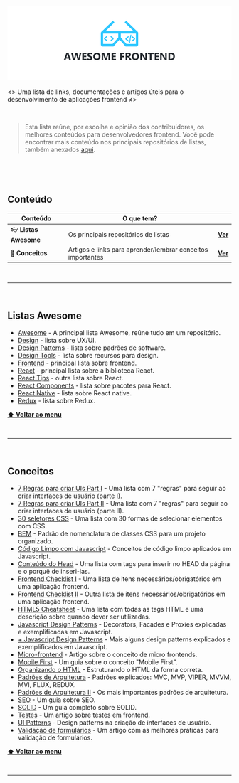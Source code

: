 ![Awesome Frontend](https://github.com/EduardoRotundaro/awesome-frontend/blob/master/images/cover.png?raw=true)

<> Uma lista de links, documentações e artigos úteis para o desenvolvimento de aplicações frontend &#8814;>

&nbsp;

> Esta lista reúne, por escolha e opinião dos contribuidores, os melhores conteúdos para desenvolvedores frontend. Você pode encontrar mais conteúdo nos principais repositórios de listas, também anexados [aqui](#listas-awesome).

&nbsp;

&nbsp;

## Conteúdo

| Conteúdo | O que tem? | &nbsp; |
| ------ | ------ | ------ |
| 👓 **Listas Awesome** | Os principais repositórios de listas | **[Ver](#listas-awesome)** |
| 🤯 **Conceitos** | Artigos e links para aprender/lembrar conceitos importantes | **[Ver](#conceitos)** |

&nbsp;
&nbsp;
&nbsp;

---

&nbsp;

## Listas Awesome

* [Awesome](https://github.com/sindresorhus/awesome) - A principal lista Awesome, reúne tudo em um repositório.
* [Design](https://github.com/gztchan/awesome-design) - lista sobre UX/UI.
* [Design Patterns](https://github.com/DovAmir/awesome-design-patterns) - lista sobre padrões de software.
* [Design Tools](https://github.com/LisaDziuba/Awesome-Design-Tools) - lista sobre recursos para design.
* [Frontend](https://github.com/grab/front-end-guide) - principal lista sobre frontend.
* [React](https://github.com/enaqx/awesome-react) - principal lista sobre a biblioteca React.
* [React Tips](https://github.com/vasanthk/react-bits) - outra lista sobre React.
* [React Components](https://github.com/brillout/awesome-react-components) - lista sobre pacotes para React.
* [React Native](https://github.com/jondot/awesome-react-native) - lista sobre React native.
* [Redux](https://github.com/markerikson/react-redux-links) - lista sobre Redux.

**[⬆ Voltar ao menu](#conteúdo)**

&nbsp;

---

&nbsp;

## Conceitos

* [7 Regras para criar UIs Part I](https://medium.com/@erikdkennedy/7-rules-for-creating-gorgeous-ui-part-1-559d4e805cda) - Uma lista com 7 "regras" para seguir ao criar interfaces de usuário (parte I).
* [7 Regras para criar UIs Part II](https://medium.com/@erikdkennedy/7-rules-for-creating-gorgeous-ui-part-2-430de537ba96) - Uma lista com 7 "regras" para seguir ao criar interfaces de usuário (parte II).
* [30 seletores CSS](https://code.tutsplus.com/tutorials/the-30-css-selectors-you-must-memorize--net-16048) - Uma lista com 30 formas de selecionar elementos com CSS.
* [BEM](http://getbem.com/introduction/) - Padrão de nomenclatura de classes CSS para um projeto organizado.
* [Código Limpo com Javascript](https://github.com/ryanmcdermott/clean-code-javascript) - Conceitos de código limpo aplicados em Javascript.
* [Conteúdo do Head](https://github.com/joshbuchea/HEAD) - Uma lista com tags para inserir no HEAD da página e o porquê de inseri-las.
* [Frontend Checklist I](https://codeburst.io/the-front-end-checklist-8b2292fdda44) - Uma lista de itens necessários/obrigatórios em uma aplicação frontend.
* [Frontend Checklist II](https://github.com/thedaviddias/Front-End-Checklist) - Outra lista de itens necessários/obrigatórios em uma aplicação frontend.
* [HTML5 Cheatsheet](https://medium.com/level-up-web/the-mega-html5-cheatsheet-e8c479b1c521) - Uma lista com todas as tags HTML e uma descrição sobre quando dever ser utilizadas.
* [Javascript Design Patterns](https://levelup.gitconnected.com/basic-javascript-design-patterns-decorators-facades-and-proxies-2309eb485229?gi=780fb3bb5092) - Decorators, Facades e Proxies explicadas e exemplificadas em Javascript.
* [+ Javascript Design Patterns](https://github.com/nnupoor/js_designpatterns) - Mais alguns design patterns explicados e exemplificados em Javascript.
* [Micro-frontend](https://medium.com/@dudousxd/microservi%C3%A7os-%C3%A9-coisa-do-passado-agora-a-moda-%C3%A9-micro-front-end-303ace0aa6de) - Artigo sobre o conceito de micro frontends.
* [Mobile First](https://medium.com/nossa-coletividad/por-que-%C3%A9-t%C3%A3o-f%C3%A1cil-errar-no-mobile-first-b51f8103e06a) - Um guia sobre o conceito "Mobile First".
* [Organizando o HTML](https://css-tricks.com/how-to-section-your-html/) - Estruturando o HTML da forma correta.
* [Padrões de Arquitetura](https://proandroiddev.com/mvc-mvp-mvvm-clean-viper-redux-mvi-prnsaaspfruicc-building-abstractions-for-the-sake-of-building-18459ab89386) - Padrões explicados: MVC, MVP, VIPER, MVVM, MVI, FLUX, REDUX.
* [Padrões de Arquitetura II](https://levelup.gitconnected.com/software-architecture-the-important-architectural-patterns-you-need-to-know-a1f5ea7e4e3d) - Os mais importantes padrões de arquitetura.
* [SEO](https://rockcontent.com/blog/o-que-e-seo/) - Um guia sobre SEO.
* [SOLID](https://medium.com/joaorobertopb/o-que-%C3%A9-solid-o-guia-completo-para-voc%C3%AA-entender-os-5-princ%C3%ADpios-da-poo-2b937b3fc530) - Um guia completo sobre SOLID.
* [Testes](https://medium.com/@caiovaccaro/arquitetura-front-end-testes-3d4e3f514486) - Um artigo sobre testes em frontend.
* [UI Patterns](http://ui-patterns.com/) - Design patterns na criação de interfaces de usuário.
* [Validação de formulários](https://medium.com/@andrew.burton/form-validation-best-practices-8e3bec7d0549) - Um artigo com as melhores práticas para validação de formulários.

**[⬆ Voltar ao menu](#conteúdo)**

&nbsp;

---
